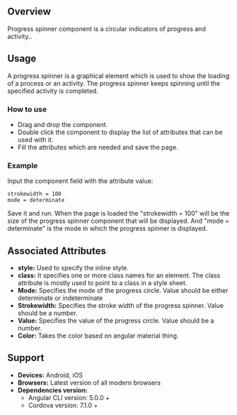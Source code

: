 ## Overview
Progress spinner component is  a circular indicators of progress and activity..

## Usage
A progress spinner is a graphical element which is used to show the loading of a process or an activity. The progress spinner keeps spinning until the specified activity is completed.

### How to use   
- Drag and drop the component. 
- Double click the component to display the list of attributes that can be used with it.
- Fill the attributes which are needed and save the page.

### Example 
Input the component field with the attribute value:
``` 
strokewidth = 100
mode = determinate
```
Save it and run.
When the page is loaded the "strokewidth = 100" will be the size of the progress spinner component that will be displayed. And "mode = determinate" is the mode in which the progress spinner is displayed.

## Associated Attributes
- **style:** Used to specify the inline style.
- **class:** It specifies one or more class names for an element. The class attribute is mostly used to point to a class in a style sheet.
- **Mode:** Specifies the mode of the progress circle. Value should be either determinate or indeterminate
- **Strokewidth:** Specifies the stroke width of the progress spinner. Value should be a number.
- **Value:** Specifies the value of the progress circle. Value should be a number.
- **Color:** Takes the color based on angular material thing.

## Support
- **Devices:** Android, iOS
- **Browsers:**  Latest version of all modern browsers
- **Dependencies version:** 
    - Angular CLI version: 5.0.0 + 
    - Cordova version: 7.1.0 +

